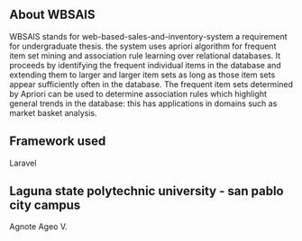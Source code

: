 ## About WBSAIS

WBSAIS stands for web-based-sales-and-inventory-system
a requirement for undergraduate thesis. the system uses apriori algorithm for frequent item set mining and association rule learning over relational databases. It proceeds by identifying the frequent individual items in the database and extending them to larger and larger item sets as long as those item sets appear sufficiently often in the database. The frequent item sets determined by Apriori can be used to determine association rules which highlight general trends in the database: this has applications in domains such as market basket analysis.

## Framework used
Laravel
## Laguna state polytechnic university - san pablo city campus
Agnote Ageo V.
